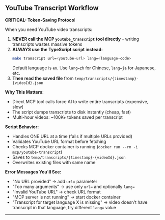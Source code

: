 ## YouTube Transcript Workflow

**CRITICAL: Token-Saving Protocol**

When you need YouTube video transcripts:

1. **NEVER call the MCP `youtube_transcript` tool directly** - writing transcripts wastes massive tokens
2. **ALWAYS use the TypeScript script instead:**
   ```bash
   make transcript url=<youtube-url> lang=<language-code>
   ```
   Default language is `en`. Use `lang=zh` for Chinese, `lang=ja` for Japanese, etc.
3. **Then read the saved file** from `temp/transcripts/{timestamp}-{videoId}.json`

**Why This Matters:**

- Direct MCP tool calls force AI to write entire transcripts (expensive, slow)
- The script dumps transcripts to disk instantly (cheap, fast)
- Multi-hour videos: ~100K+ tokens saved per transcript

**Script Behavior:**

- Handles ONE URL at a time (fails if multiple URLs provided)
- Validates YouTube URL format before fetching
- Checks MCP docker container is running (`docker run --rm -i mcp/youtube-transcript`)
- Saves to `temp/transcripts/{timestamp}-{videoId}.json`
- Overwrites existing files with same name

**Error Messages You'll See:**

- "No URL provided" → add `url=` parameter
- "Too many arguments" → use only `url=` and optionally `lang=`
- "Invalid YouTube URL" → check URL format
- "MCP server is not running" → start docker container
- "Transcript for target language X is missing" → video doesn't have transcript in that language, try different `lang=` value

---
